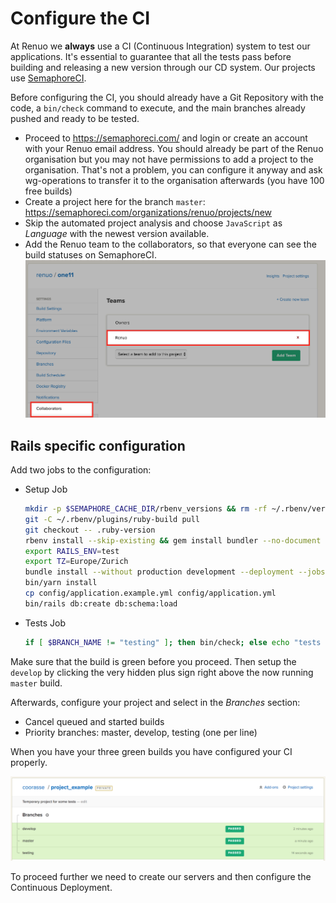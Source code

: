 # Configure the CI

At Renuo we **always** use a CI (Continuous Integration) system to test our applications. It's essential to guarantee
that all the tests pass before building and releasing a new version through our CD system. Our projects use
[SemaphoreCI](<https://semaphoreci.com/>).

Before configuring the CI, you should already have a Git Repository with the code, a `bin/check` command to execute,
and the main branches already pushed and ready to be tested.

* Proceed to <https://semaphoreci.com/> and login or create an account with your Renuo email address.
You should already be part of the Renuo organisation but you may not have permissions to add a project to
the organisation. That's not a problem, you can configure it anyway and ask wg-operations to transfer it to
the organisation afterwards (you have 100 free builds)
* Create a project here for the branch `master`: <https://semaphoreci.com/organizations/renuo/projects/new>
* Skip the automated project analysis and choose `JavaScript` as *Language* with the newest version available.
* Add the Renuo team to the collaborators, so that everyone can see the build statuses on SemaphoreCI.
![image](../images/semaphoreci_team.png)

## Rails specific configuration

Add two jobs to the configuration:

* Setup Job

  ```sh
  mkdir -p $SEMAPHORE_CACHE_DIR/rbenv_versions && rm -rf ~/.rbenv/versions && ln -s $SEMAPHORE_CACHE_DIR/rbenv_versions ~/.rbenv/versions
  git -C ~/.rbenv/plugins/ruby-build pull
  git checkout -- .ruby-version
  rbenv install --skip-existing && gem install bundler --no-document
  export RAILS_ENV=test
  export TZ=Europe/Zurich
  bundle install --without production development --deployment --jobs 3 --retry 3
  bin/yarn install
  cp config/application.example.yml config/application.yml
  bin/rails db:create db:schema:load
  ```

* Tests Job

  ```sh
  if [ $BRANCH_NAME != "testing" ]; then bin/check; else echo "tests skipped"; fi
  ```

Make sure that the build is green before you proceed. Then setup the `develop` by clicking the very hidden plus sign
right above the now running `master` build.

Afterwards, configure your project and select in the *Branches* section:
  * Cancel queued and started builds
  * Priority branches: master, develop, testing (one per line)

When you have your three green builds you have configured your CI properly.

![semaphoreci_2](../images/semaphoreci_2.png)

To proceed further we need to create our servers and then configure the Continuous Deployment.
